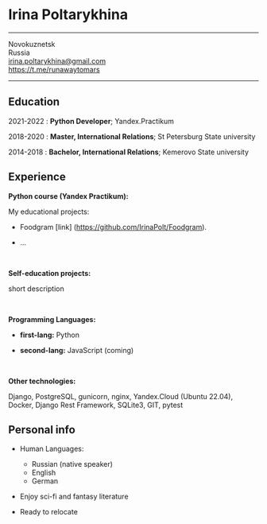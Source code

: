 Irina Poltarykhina
============

--------------------------------
Novokuznetsk            
Russia                  
irina.poltarykhina@gmail.com <br />
https://t.me/runawaytomars

--------------------------------

Education
---------

2021-2022
: **Python Developer**; Yandex.Practikum

2018-2020
:   **Master, International Relations**; St Petersburg State university

2014-2018
:   **Bachelor, International Relations**; Kemerovo State university

Experience
----------

**Python course (Yandex Practikum):**

My educational projects:

* Foodgram [link] (https://github.com/IrinaPolt/Foodgram). 

* ...
<br />

**Self-education projects:**

short description

<br />

**Programming Languages:**

* **first-lang:** Python

* **second-lang:** JavaScript (coming)

<br />

**Other technologies:**

Django, PostgreSQL, gunicorn, nginx, Yandex.Cloud (Ubuntu 22.04), Docker, Django Rest Framework, SQLite3, GIT, pytest

Personal info
----------------------------------------

* Human Languages:

     * Russian (native speaker)
     * English
     * German

* Enjoy sci-fi and fantasy literature
* Ready to relocate
